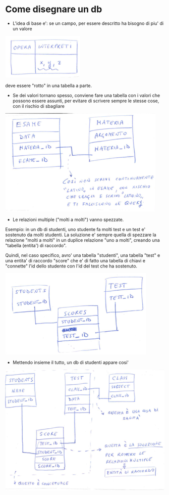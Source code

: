 # Come disegnare un db

* L'idea di base e': se un campo, per essere descritto ha bisogno di piu' di un valore

![alt tag](https://raw.githubusercontent.com/GiuseppeFasanella/DataBase_utilities/master/img/bad_input.png)

deve essere "rotto" in una tabella a parte.


* Se dei valori tornano spesso, conviene fare una tabella con i valori che possono essere assunti, per evitare di scrivere sempre le stesse cose, con il rischio di sbagliare

![alt tag](https://raw.githubusercontent.com/GiuseppeFasanella/DataBase_utilities/master/img/sanita.png)

* Le relazioni multiple ("molti a molti") vanno spezzate.

Esempio: in un db di studenti, uno studente fa molti test e un test e' sostenuto da molti studenti. La soluzione e' sempre quella di spezzare la relazione "molti a molti" in un duplice relazione "uno a molti", creando una "tabella (entita') di raccordo".

Quindi, nel caso specifico, avro' una tabella "studenti", una tabella "test" e una entita' di raccordo "score" che e' di fatto una tabella di chiavi e "connette" l'id dello studente con l'id del test che ha sostenuto.

![alt tag](https://raw.githubusercontent.com/GiuseppeFasanella/DataBase_utilities/master/img/raccordo.png)

* Mettendo insieme il tutto, un db di studenti appare cosi'

![alt tag](https://raw.githubusercontent.com/GiuseppeFasanella/DataBase_utilities/master/img/db_studenti_complete.png)
